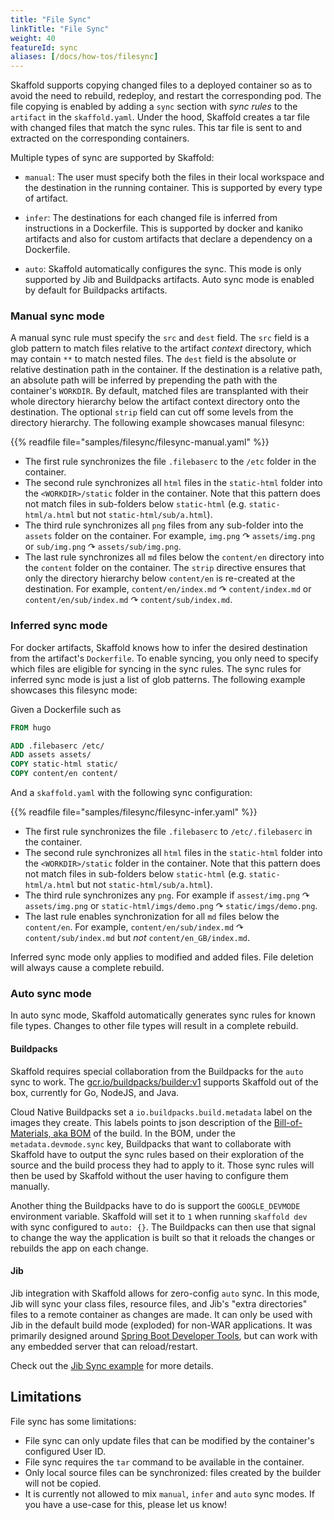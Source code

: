 ```yaml
---
title: "File Sync"
linkTitle: "File Sync"
weight: 40
featureId: sync
aliases: [/docs/how-tos/filesync]
---
```


Skaffold supports copying changed files to a deployed container so as to avoid the need to rebuild, redeploy, and restart the corresponding pod.
The file copying is enabled by adding a `sync` section with _sync rules_ to the `artifact` in the `skaffold.yaml`.
Under the hood, Skaffold creates a tar file with changed files that match the sync rules.
This tar file is sent to and extracted on the corresponding containers.

Multiple types of sync are supported by Skaffold:

 + `manual`: The user must specify both the files in their local workspace and the destination in the running container.
   This is supported by every type of artifact.

 + `infer`: The destinations for each changed file is inferred from instructions in a Dockerfile.
   This is supported by docker and kaniko artifacts and also for custom artifacts that declare a
   dependency on a Dockerfile.

+ `auto`: Skaffold automatically configures the sync.  This mode is only supported by Jib and Buildpacks artifacts.
   Auto sync mode is enabled by default for Buildpacks artifacts.

### Manual sync mode

A manual sync rule must specify the `src` and `dest` field.
The `src` field is a glob pattern to match files relative to the artifact _context_ directory, which may contain `**` to match nested files.
The `dest` field is the absolute or relative destination path in the container.
If the destination is a relative path, an absolute path will be inferred by prepending the path with the container's `WORKDIR`.
By default, matched files are transplanted with their whole directory hierarchy below the artifact context directory onto the destination.
The optional `strip` field can cut off some levels from the directory hierarchy.
The following example showcases manual filesync:

{{% readfile file="samples/filesync/filesync-manual.yaml" %}}

- The first rule synchronizes the file `.filebaserc` to the `/etc` folder in the container.
- The second rule synchronizes all `html` files in the `static-html` folder into the `<WORKDIR>/static` folder in the container.
  Note that this pattern does not match files in sub-folders below `static-html` (e.g. `static-html/a.html` but not `static-html/sub/a.html`).
- The third rule synchronizes all `png` files from any sub-folder into the `assets` folder on the container.
  For example, `img.png` ↷ `assets/img.png` or `sub/img.png` ↷ `assets/sub/img.png`.
- The last rule synchronizes all `md` files below the `content/en` directory into the `content` folder on the container.
  The `strip` directive ensures that only the directory hierarchy below `content/en` is re-created at the destination.
  For example, `content/en/index.md` ↷ `content/index.md` or `content/en/sub/index.md` ↷ `content/sub/index.md`.

### Inferred sync mode

For docker artifacts, Skaffold knows how to infer the desired destination from the artifact's `Dockerfile`.
To enable syncing, you only need to specify which files are eligible for syncing in the sync rules.
The sync rules for inferred sync mode is just a list of glob patterns.
The following example showcases this filesync mode:

Given a Dockerfile such as

```Dockerfile
FROM hugo

ADD .filebaserc /etc/
ADD assets assets/
COPY static-html static/
COPY content/en content/
```

And a `skaffold.yaml` with the following sync configuration:

{{% readfile file="samples/filesync/filesync-infer.yaml" %}}

- The first rule synchronizes the file `.filebaserc` to `/etc/.filebaserc` in the container.
- The second rule synchronizes all `html` files in the `static-html` folder into the `<WORKDIR>/static` folder in the container.
  Note that this pattern does not match files in sub-folders below `static-html` (e.g. `static-html/a.html` but not `static-html/sub/a.html`).
- The third rule synchronizes any `png`. For example if `assest/img.png` ↷ `assets/img.png` or `static-html/imgs/demo.png` ↷ `static/imgs/demo.png`.
- The last rule enables synchronization for all `md` files below the `content/en`.
  For example, `content/en/sub/index.md` ↷ `content/sub/index.md` but _not_ `content/en_GB/index.md`.
  
Inferred sync mode only applies to modified and added files.
File deletion will always cause a complete rebuild.

### Auto sync mode

In auto sync mode, Skaffold automatically generates sync rules for known file types.  Changes to other file types will
result in a complete rebuild.

#### Buildpacks

Skaffold requires special collaboration from the Buildpacks for the `auto` sync to work.
The [gcr.io/buildpacks/builder:v1](https://github.com/GoogleCloudPlatform/buildpacks) supports Skaffold
out of the box, currently for Go, NodeJS, and Java.

Cloud Native Buildpacks set a `io.buildpacks.build.metadata` label on the images they create.
This labels points to json description of the [Bill-of-Materials, aka BOM](https://github.com/buildpacks/spec/blob/master/buildpack.md#bill-of-materials-toml) of the build.
In the BOM, under the `metadata.devmode.sync` key, Buildpacks that want to collaborate with Skaffold
have to output the sync rules based on their exploration of the source and the build process they had to apply to it.
Those sync rules will then be used by Skaffold without the user having to configure them manually.

Another thing the Buildpacks have to do is support the `GOOGLE_DEVMODE` environment variable. Skaffold will
set it to `1` when running `skaffold dev` with sync configured to `auto: {}`. The Buildpacks can then use that
signal to change the way the application is built so that it reloads the changes or rebuilds the app on each change.

#### Jib

Jib integration with Skaffold allows for zero-config `auto` sync. In this mode, Jib will sync your class files, resource files, and Jib's "extra directories" files to a remote container as changes are made. It can only be used with Jib in the default build mode (exploded) for non-WAR applications. It was primarily designed around [Spring Boot Developer Tools](https://docs.spring.io/spring-boot/docs/current/reference/html/using-spring-boot.html#using-boot-devtools), but can work with any embedded server that can reload/restart.

Check out the [Jib Sync example](https://github.com/GoogleContainerTools/skaffold/tree/master/examples/jib-sync) for more details.

## Limitations

File sync has some limitations:

  - File sync can only update files that can be modified by the container's configured User ID.
  - File sync requires the `tar` command to be available in the container.
  - Only local source files can be synchronized: files created by the builder will not be copied.
  - It is currently not allowed to mix `manual`, `infer` and `auto` sync modes.
    If you have a use-case for this, please let us know!
